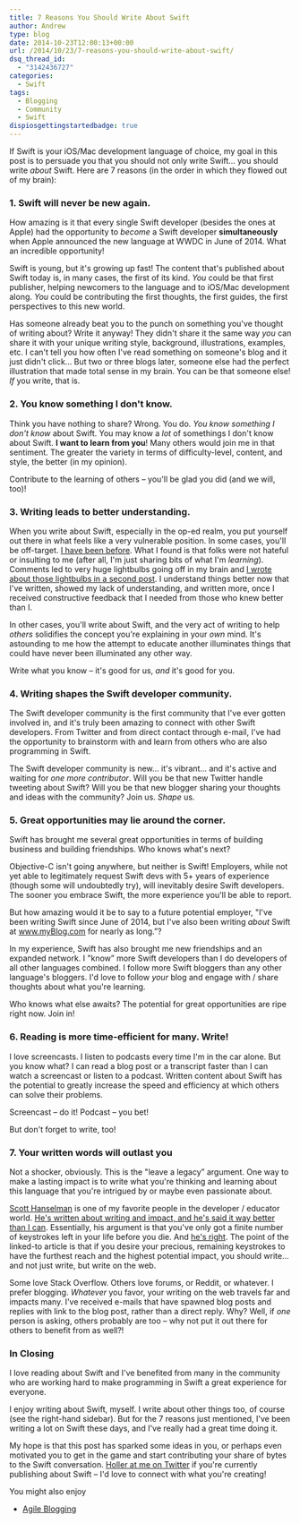 ```yaml
---
title: 7 Reasons You Should Write About Swift
author: Andrew
type: blog
date: 2014-10-23T12:00:13+00:00
url: /2014/10/23/7-reasons-you-should-write-about-swift/
dsq_thread_id:
  - "3142436727"
categories:
  - Swift
tags:
  - Blogging
  - Community
  - Swift
dispiosgettingstartedbadge: true
---
```

If Swift is your iOS/Mac development language of choice, my goal in this post is to persuade you that you should not only write Swift&#8230; you should write _about_ Swift. Here are 7 reasons (in the order in which they flowed out of my brain):

### 1. Swift will never be new again.

How amazing is it that every single Swift developer (besides the ones at Apple) had the opportunity to _become_ a Swift developer **simultaneously** when Apple announced the new language at WWDC in June of 2014. What an incredible opportunity!

Swift is young, but it's growing up fast! The content that's published about Swift today is, in many cases, the first of its kind. _You_ could be that first publisher, helping newcomers to the language and to iOS/Mac development along. _You_ could be contributing the first thoughts, the first guides, the first perspectives to this new world.

Has someone already beat you to the punch on something you've thought of writing about? Write it anyway! They didn't share it the same way _you_ can share it with your unique writing style, background, illustrations, examples, etc. I can't tell you how often I've read something on someone's blog and it just didn't click&#8230; But two or three blogs later, someone else had the perfect illustration that made total sense in my brain. You can be that someone else! _If_ you write, that is.

### 2. You know something I don't know.

Think you have nothing to share? Wrong. You do. _You know something I don't know_ about Swift. You may know a _lot_ of somethings I don't know about Swift. **I want to learn from you**! Many others would join me in that sentiment. The greater the variety in terms of difficulty-level, content, and style, the better (in my opinion).

Contribute to the learning of others – you'll be glad you did (and we will, too)!

### 3. Writing leads to better understanding.

When you write about Swift, especially in the op-ed realm, you put yourself out there in what feels like a very vulnerable position. In some cases, you'll be off-target. <a title="Clean Coding in Swift – Type Inference" href="http://www.andrewcbancroft.com/2014/08/12/clean-coding-in-swift-type-inference/" target="_blank">I have been before</a>. What I found is that folks were not hateful or insulting to me (after all, I'm just sharing bits of what I'm _learning_). Comments led to very huge lightbulbs going off in my brain and <a title="Expanded Thoughts on Swift’s Type Inference" href="http://www.andrewcbancroft.com/2014/08/20/expanded-thoughts-on-swifts-type-inference/" target="_blank">I wrote about those lightbulbs in a second post</a>. I understand things better now that I've written, showed my lack of understanding, and written more, once I received constructive feedback that I needed from those who knew better than I.

In other cases, you'll write about Swift, and the very act of writing to help _others_ solidifies the concept you're explaining in your _own_ mind. It's astounding to me how the attempt to educate another illuminates things that could have never been illuminated any other way.

Write what you know – it's good for us, _and_ it's good for you.

### 4. Writing shapes the Swift developer community.

The Swift developer community is the first community that I've ever gotten involved in, and it's truly been amazing to connect with other Swift developers. From Twitter and from direct contact through e-mail, I've had the opportunity to brainstorm with and learn from others who are also programming in Swift.

The Swift developer community is new&#8230; it's vibrant&#8230; and it's active and waiting for _one more contributor_. Will you be that new Twitter handle tweeting about Swift? Will you be that new blogger sharing your thoughts and ideas with the community? Join us. _Shape_ us.

### 5. Great opportunities may lie around the corner.

Swift has brought me several great opportunities in terms of building business and building friendships. Who knows what's next?

Objective-C isn't going anywhere, but neither is Swift! Employers, while not yet able to legitimately request Swift devs with 5+ years of experience (though some will undoubtedly try), will inevitably desire Swift developers. The sooner you embrace Swift, the more experience you'll be able to report.

But how amazing would it be to say to a future potential employer, "I've been writing Swift since June of 2014, but I've also been writing _about_ Swift at www.myBlog.com for nearly as long.&#8221;?

In my experience, Swift has also brought me new friendships and an expanded network. I "know&#8221; more Swift developers than I do developers of all other languages combined. I follow more Swift bloggers than any other language's bloggers. I'd love to follow _your_ blog and engage with / share thoughts about what you're learning.

Who knows what else awaits? The potential for great opportunities are ripe right now. Join in!

### 6. Reading is more time-efficient for many. Write!

I love screencasts. I listen to podcasts every time I'm in the car alone. But you know what? I can read a blog post or a transcript faster than I can watch a screencast or listen to a podcast. Written content about Swift has the potential to greatly increase the speed and efficiency at which others can solve their problems.

Screencast – do it! Podcast – you bet!

But don't forget to write, too!

### 7. Your written words will outlast you

Not a shocker, obviously. This is the "leave a legacy&#8221; argument. One way to make a lasting impact is to write what you're thinking and learning about this language that you're intrigued by or maybe even passionate about.

<a title="Scott Hanselman" href="http://www.hanselman.com" target="_blank">Scott Hanselman</a> is one of my favorite people in the developer / educator world. <a title="Scott Hanselman - Do They Deserve The Gift Of Your Keystrokes" href="http://www.hanselman.com/blog/DoTheyDeserveTheGiftOfYourKeystrokes.aspx" target="_blank">He's written about writing and impact, and he's said it way better than I can</a>. Essentially, his argument is that you've only got a finite number of keystrokes left in your life before you die. And <a title="KeysLeft" href="http://www.keysleft.com" target="_blank">he's right</a>. The point of the linked-to article is that if you desire your precious, remaining keystrokes to have the furthest reach and the highest potential impact, you should write&#8230; and not just write, but write on the web.

Some love Stack Overflow. Others love forums, or Reddit, or whatever. I prefer blogging. _Whatever_ you favor, your writing on the web travels far and impacts many. I've received e-mails that have spawned blog posts and replies with link to the blog post, rather than a direct reply. Why? Well, if _one_ person is asking, others probably are too – why not put it out there for others to benefit from as well?!

### In Closing

I love reading about Swift and I've benefited from many in the community who are working hard to make programming in Swift a great experience for everyone.

I enjoy writing about Swift, myself. I write about other things too, of course (see the right-hand sidebar). But for the 7 reasons just mentioned, I've been writing a lot on Swift these days, and I've really had a great time doing it.

My hope is that this post has sparked some ideas in you, or perhaps even motivated you to get in the game and start contributing your share of bytes to the Swift conversation. <a title="Twitter - @andrewcbancroft" href="https://twitter.com/andrewcbancroft" target="_blank">Holler at me on Twitter</a> if you're currently publishing about Swift – I'd love to connect with what you're creating!

<div class="related-posts">
  You might also enjoy</p> 
  
  <ul>
    <li>
      <a href="http://www.andrewcbancroft.com/2014/11/20/agile-blogging/" title="Agile Blogging">Agile Blogging</a>
    </li>
  </ul>
</div>